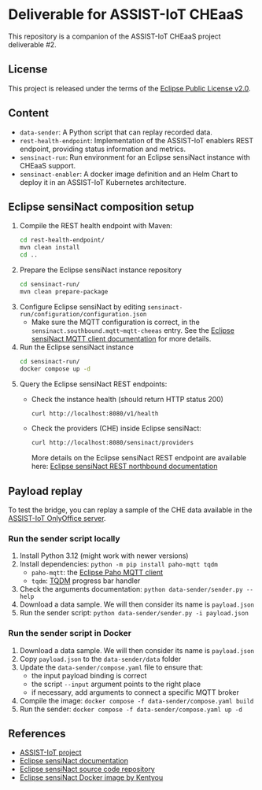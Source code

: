# Deliverable for ASSIST-IoT CHEaaS

This repository is a companion of the ASSIST-IoT CHEaaS project deliverable #2.

## License

This project is released under the terms of the [Eclipse Public License v2.0](./LICENSE).

## Content

* `data-sender`: A Python script that can replay recorded data.
* `rest-health-endpoint`: Implementation of the ASSIST-IoT enablers REST endpoint, providing status information and metrics.
* `sensinact-run`: Run environment for an Eclipse sensiNact instance with CHEaaS support.
* `sensinact-enabler`: A docker image definition and an Helm Chart to deploy it in an ASSIST-IoT Kubernetes architecture.

## Eclipse sensiNact composition setup

1. Compile the REST health endpoint with Maven:
   ```bash
   cd rest-health-endpoint/
   mvn clean install
   cd ..
   ```
2. Prepare the Eclipse sensiNact instance repository
   ```bash
   cd sensinact-run/
   mvn clean prepare-package
   ```
3. Configure Eclipse sensiNact by editing `sensinact-run/configuration/configuration.json`
   * Make sure the MQTT configuration is correct, in the `sensinact.southbound.mqtt~mqtt-cheeas` entry.
   See the [Eclipse sensiNact MQTT client documentation](https://eclipse-sensinact.readthedocs.io/en/latest/southbound/mqtt/mqtt-client.html#configuration) for more details.
4. Run the Eclipse sensiNact instance
   ```bash
   cd sensinact-run/
   docker compose up -d
   ```
5. Query the Eclipse sensiNact REST endpoints:
   * Check the instance health (should return HTTP status 200)
     ```bash
     curl http://localhost:8080/v1/health
     ```
   * Check the providers (CHE) inside Eclipse sensiNact:
     ```bash
     curl http://localhost:8080/sensinact/providers
     ```

     More details on the Eclipse sensiNact REST endpoint are available here:
     [Eclipse sensiNact REST northbound documentation](https://eclipse-sensinact.readthedocs.io/en/latest/northbound/RestDataAccess.html)

## Payload replay

To test the bridge, you can replay a sample of the CHE data available in the [ASSIST-IoT OnlyOffice server](https://onlyoffice.assist-iot.eu/).

### Run the sender script locally

1. Install Python 3.12 (might work with newer versions)
2. Install dependencies: `python -m pip install paho-mqtt tqdm`
    * `paho-mqtt`: the [Eclipse Paho MQTT client](https://eclipse.dev/paho/index.php?page=clients/python/index.php)
    * `tqdm`: [TQDM](https://tqdm.github.io/) progress bar handler
3. Check the arguments documentation: `python data-sender/sender.py --help`
4. Download a data sample. We will then consider its name is `payload.json`
5. Run the sender script:
   `python data-sender/sender.py -i payload.json`

### Run the sender script in Docker

1. Download a data sample. We will then consider its name is `payload.json`
2. Copy `payload.json` to the `data-sender/data` folder
3. Update the `data-sender/compose.yaml` file to ensure that:
   * the input payload binding is correct
   * the script `--input` argument points to the right place
   * if necessary, add arguments to connect a specific MQTT broker
4. Compile the image: `docker compose -f data-sender/compose.yaml build`
5. Run the sender: `docker compose -f data-sender/compose.yaml up -d`

## References

* [ASSIST-IoT project](https://assist-iot.eu/)
* [Eclipse sensiNact documentation](https://eclipse-sensinact.readthedocs.io/)
* [Eclipse sensiNact source code repository](https://github.com/eclipse/org.eclipse.sensinact.gateway)
* [Eclipse sensiNact Docker image by Kentyou](https://github.com/kentyou/eclipse-sensinact-container)
